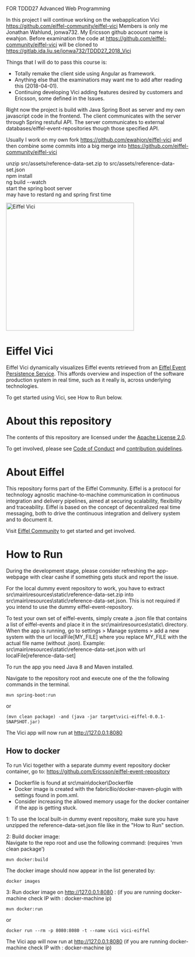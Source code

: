 FOR TDDD27 Advanced Web Programming


In this project I will continue working on the webapplication Vici https://github.com/eiffel-community/eiffel-vici
Members is only me Jonathan Wahlund, jonwa732. My Ericsson github acoount name is ewahjon.
Before examination the code at https://github.com/eiffel-community/eiffel-vici will be cloned to https://gitlab.ida.liu.se/jonwa732/TDDD27_2018_Vici

Things that I will do to pass this course is:
- Totally remake the client side using Angular as framework.
- Anything else that the examinatiors may want me to add after reading this (2018-04-01).
- Continuing developing Vici adding features desired by customers and Ericsson, some defined in the Issues.

Right now the project is build with Java Spring Boot as server and my own javascript code in the frontend. The client communicates with the server through Spring restuful API. The server communicates to external databases/eiffel-event-repositories though those specified API.

Usually I work on my own fork https://github.com/ewahjon/eiffel-vici and then combine some commits into a big merge into https://github.com/eiffel-community/eiffel-vici

unzip src/assets/reference-data-set.zip to src/assets/reference-data-set.json\
npm install\
ng build --watch\
start the spring boot server\
may have to restard ng and spring first time



<!---
   Copyright 2017-2018 Ericsson AB.
   For a full list of individual contributors, please see the commit history.

   Licensed under the Apache License, Version 2.0 (the "License");
   you may not use this file except in compliance with the License.
   You may obtain a copy of the License at

       http://www.apache.org/licenses/LICENSE-2.0

   Unless required by applicable law or agreed to in writing, software
   distributed under the License is distributed on an "AS IS" BASIS,
   WITHOUT WARRANTIES OR CONDITIONS OF ANY KIND, either express or implied.
   See the License for the specific language governing permissions and
   limitations under the License.
--->

<img src="./images/logo.png" alt="Eiffel Vici" width="350"/>

# Eiffel Vici
Eiffel Vici dynamically visualizes Eiffel events retrieved from an [Eiffel Event Persistence Service](https://eiffel-community.github.io/eiffel-sepia/event-persistence.html). This affords overview and inspection of the software production system in real time, such as it really is, across underlying technologies.

To get started using Vici, see How to Run below.

# About this repository
The contents of this repository are licensed under the [Apache License 2.0](./LICENSE).

To get involved, please see [Code of Conduct](./CODE_OF_CONDUCT.md) and [contribution guidelines](./CONTRIBUTING.md).

# About Eiffel
This repository forms part of the Eiffel Community. Eiffel is a protocol for technology agnostic machine-to-machine communication in continuous integration and delivery pipelines, aimed at securing scalability, flexibility and traceability. Eiffel is based on the concept of decentralized real time messaging, both to drive the continuous integration and delivery system and to document it.

Visit [Eiffel Community](https://eiffel-community.github.io) to get started and get involved.

# How to Run
During the development stage, please consider refreshing the app-webpage with clear cashe if something gets stuck and report the issue.

For the local dummy event repository to work, you have to extract src\main\resources\static\reference-data-set.zip into src\main\resources\static\reference-data-set.json.
This is not required if you intend to use the dummy eiffel-event-repository.

To test your own set of eiffel-events, simply create a .json file that contains a list of eiffel-events and place it in the src\main\resources\static\ directory. When the app is running, go to settings > Manage systems > add a new system with the url localFile[MY_FILE] where you replace MY_FILE with the actual file name (without .json). Example: src\main\resources\static\reference-data-set.json with url localFile[reference-data-set]

To run the app you need Java 8 and Maven installed.

Navigate to the repository root and execute one of the the following commands in the terminal.

~~~~
mvn spring-boot:run
~~~~

or

~~~~
(mvn clean package) -and (java -jar target\vici-eiffel-0.0.1-SNAPSHOT.jar)
~~~~

The Vici app will now run at http://127.0.0.1:8080

## How to docker
To run Vici together with a separate dummy event repository docker container, go to: https://github.com/Ericsson/eiffel-event-repository

- Dockerfile is found at src\main\docker\Dockerfile
- Docker image is created with the fabric8io/docker-maven-plugin with settings found in pom.xml.
- Consider increasing the allowed memory usage for the docker container if the app is getting stuck.

1: To use the local built-in dummy event repository, make sure you have unzipped the reference-data-set.json file like in the "How to Run" section.

2: Build docker image:\
Navigate to the repo root and use the following command: (requires 'mvn clean package')
~~~~
mvn docker:build
~~~~
The docker image should now appear in the list generated by:
~~~~
docker images
~~~~

3: Run docker image on http://127.0.0.1:8080 :  (if you are running docker-machine check IP with : docker-machine ip)
~~~~
mvn docker:run
~~~~
or
~~~~
docker run --rm -p 8080:8080 -t --name vici vici-eiffel
~~~~

The Vici app will now run at http://127.0.0.1:8080 (if you are running docker-machine check IP with : docker-machine ip)
